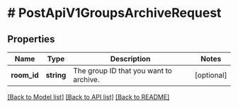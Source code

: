 # # PostApiV1GroupsArchiveRequest

## Properties

Name | Type | Description | Notes
------------ | ------------- | ------------- | -------------
**room_id** | **string** | The group ID that you want to archive. | [optional]

[[Back to Model list]](../../README.md#models) [[Back to API list]](../../README.md#endpoints) [[Back to README]](../../README.md)
